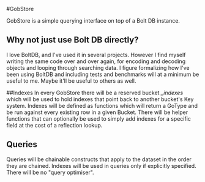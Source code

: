 #GobStore

GobStore is a simple querying interface on top of a Bolt DB instance.

## Why not just use Bolt DB directly?
I love BoltDB, and I've used it in several projects.  However I find myself writing the same code over and over again,
for encoding and decoding objects and looping through searching data.  I figure formalizing how I've been using BoltDB 
and including tests and benchmarks will at a minimum be useful to me.  Maybe it'll be useful to others as well.

##Indexes
In every GobStore there will be a reserved bucket *_indexes* which will be used to hold indexes that point back to another
bucket's Key system.  Indexes will be defined as functions which will return a GoType and be run against every existing 
row in a given Bucket.  There will be helper functions that can optionally be used to simply add indexes for a specific field at the cost of a reflection lookup.


## Queries
Queries will be chainable constructs that apply to the dataset in the order they are chained.  Indexes will be used in queries only if explicitly specified.  There will be no "query optimiser".
